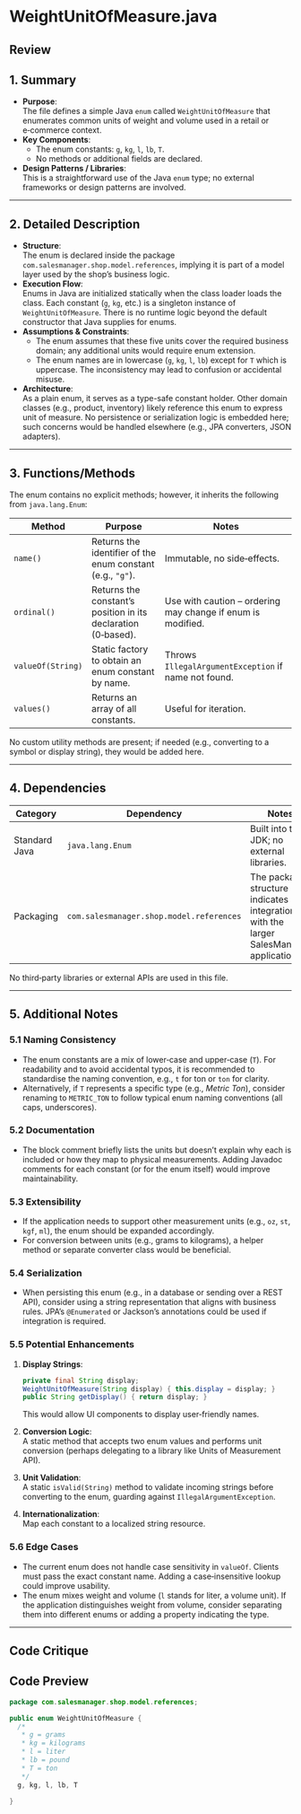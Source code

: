 # WeightUnitOfMeasure.java

## Review

## 1. Summary
- **Purpose**:  
  The file defines a simple Java `enum` called `WeightUnitOfMeasure` that enumerates common units of weight and volume used in a retail or e‑commerce context.
- **Key Components**:  
  - The enum constants: `g`, `kg`, `l`, `lb`, `T`.  
  - No methods or additional fields are declared.
- **Design Patterns / Libraries**:  
  This is a straightforward use of the Java `enum` type; no external frameworks or design patterns are involved.

---

## 2. Detailed Description
- **Structure**:  
  The enum is declared inside the package `com.salesmanager.shop.model.references`, implying it is part of a model layer used by the shop’s business logic.  
- **Execution Flow**:  
  Enums in Java are initialized statically when the class loader loads the class. Each constant (`g`, `kg`, etc.) is a singleton instance of `WeightUnitOfMeasure`. There is no runtime logic beyond the default constructor that Java supplies for enums.
- **Assumptions & Constraints**:  
  - The enum assumes that these five units cover the required business domain; any additional units would require enum extension.  
  - The enum names are in lowercase (`g`, `kg`, `l`, `lb`) except for `T` which is uppercase. The inconsistency may lead to confusion or accidental misuse.
- **Architecture**:  
  As a plain enum, it serves as a type-safe constant holder. Other domain classes (e.g., product, inventory) likely reference this enum to express unit of measure. No persistence or serialization logic is embedded here; such concerns would be handled elsewhere (e.g., JPA converters, JSON adapters).

---

## 3. Functions/Methods
The enum contains no explicit methods; however, it inherits the following from `java.lang.Enum`:

| Method | Purpose | Notes |
|--------|---------|-------|
| `name()` | Returns the identifier of the enum constant (e.g., `"g"`). | Immutable, no side‑effects. |
| `ordinal()` | Returns the constant’s position in its declaration (0‑based). | Use with caution – ordering may change if enum is modified. |
| `valueOf(String)` | Static factory to obtain an enum constant by name. | Throws `IllegalArgumentException` if name not found. |
| `values()` | Returns an array of all constants. | Useful for iteration. |

No custom utility methods are present; if needed (e.g., converting to a symbol or display string), they would be added here.

---

## 4. Dependencies
| Category | Dependency | Notes |
|----------|------------|-------|
| Standard Java | `java.lang.Enum` | Built into the JDK; no external libraries. |
| Packaging | `com.salesmanager.shop.model.references` | The package structure indicates integration with the larger SalesManager application. |

No third‑party libraries or external APIs are used in this file.

---

## 5. Additional Notes
### 5.1 Naming Consistency
- The enum constants are a mix of lower‑case and upper‑case (`T`). For readability and to avoid accidental typos, it is recommended to standardise the naming convention, e.g., `t` for ton or `ton` for clarity.
- Alternatively, if `T` represents a specific type (e.g., *Metric Ton*), consider renaming to `METRIC_TON` to follow typical enum naming conventions (all caps, underscores).

### 5.2 Documentation
- The block comment briefly lists the units but doesn’t explain why each is included or how they map to physical measurements. Adding Javadoc comments for each constant (or for the enum itself) would improve maintainability.

### 5.3 Extensibility
- If the application needs to support other measurement units (e.g., `oz`, `st`, `kgf`, `ml`), the enum should be expanded accordingly.  
- For conversion between units (e.g., grams to kilograms), a helper method or separate converter class would be beneficial.

### 5.4 Serialization
- When persisting this enum (e.g., in a database or sending over a REST API), consider using a string representation that aligns with business rules. JPA’s `@Enumerated` or Jackson’s annotations could be used if integration is required.

### 5.5 Potential Enhancements
1. **Display Strings**:  
   ```java
   private final String display;
   WeightUnitOfMeasure(String display) { this.display = display; }
   public String getDisplay() { return display; }
   ```
   This would allow UI components to display user‑friendly names.

2. **Conversion Logic**:  
   A static method that accepts two enum values and performs unit conversion (perhaps delegating to a library like Units of Measurement API).

3. **Unit Validation**:  
   A static `isValid(String)` method to validate incoming strings before converting to the enum, guarding against `IllegalArgumentException`.

4. **Internationalization**:  
   Map each constant to a localized string resource.

### 5.6 Edge Cases
- The current enum does not handle case sensitivity in `valueOf`. Clients must pass the exact constant name. Adding a case‑insensitive lookup could improve usability.
- The enum mixes weight and volume (`l` stands for liter, a volume unit). If the application distinguishes weight from volume, consider separating them into different enums or adding a property indicating the type.

---

## Code Critique



## Code Preview

```java
package com.salesmanager.shop.model.references;

public enum WeightUnitOfMeasure {
  /*
   * g = grams
   * kg = kilograms
   * l = liter
   * lb = pound
   * T = ton
   */
  g, kg, l, lb, T

}



```
